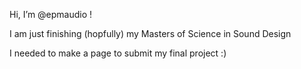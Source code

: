 Hi, I’m @epmaudio !

I am just finishing (hopfully) my Masters of Science in Sound Design 

I needed to make a page to submit my final project :)

<!---
epmaudio/epmaudio is a ✨ special ✨ repository because its `README.md` (this file) appears on your GitHub profile.
You can click the Preview link to take a look at your changes.
--->
